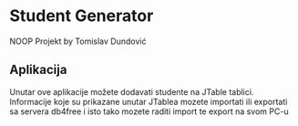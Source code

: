 # Student Generator

NOOP Projekt by Tomislav Dundović

## Aplikacija

Unutar ove aplikacije možete dodavati studente na JTable tablici.
Informacije koje su prikazane unutar JTablea mozete importati ili exportati sa servera db4free i isto tako mozete raditi import te export na svom PC-u
```bash

```
